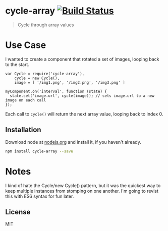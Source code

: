 # cycle-array [![Build Status](https://travis-ci.org/markhuge/js-cycle-array.svg)](https://travis-ci.org/markhuge/js-cycle-array)
> Cycle through array values

# Use Case

I wanted to create a component that rotated a set of images, looping back to the start.

```JS
var Cycle = require('cycle-array'),
    cycle = new Cycle(),
    image = [ '/img1.png', '/img2.png', '/img3.png' ]

myComponent.on('interval', function (state) { 
  state.set('image.url', cycle(image)); // sets image.url to a new image on each call
});
```

Each call to `cycle()` will return the next array value, looping back to index 0.

## Installation

Download node at [nodejs.org](http://nodejs.org) and install it, if you haven't already.

```sh
npm install cycle-array --save
```

# Notes

I kind of hate the Cycle/new Cycle() pattern, but it was the quickest way to keep multiple
instances from stomping on one another. I'm going to revist this with ES6 syntax for fun later.

## License

MIT
